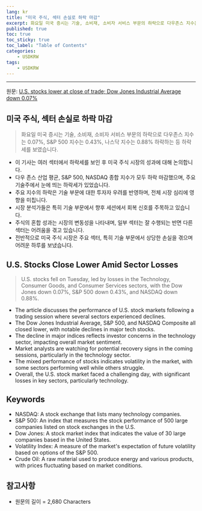 ```yaml
---
lang: kr
title: "미국 주식, 섹터 손실로 하락 마감"
excerpt: 화요일 미국 증시는 기술, 소비재, 소비자 서비스 부문의 하락으로 다우존스 지수는 0.07%, S&P 500 지수는 0.43%, 나스닥 지수는 0.88% 하락하는 등 하락세를 보였습니다.
published: true
toc: true
toc_sticky: true
toc_label: "Table of Contents"
categories:
    - USDKRW
tags:
    - USDKRW
---
```


---

  원문: [U.S. stocks lower at close of trade; Dow Jones Industrial Average down 0.07%](https://www.investing.com/news/stock-market-news/us-stocks-lower-at-close-of-trade-dow-jones-industrial-average-down-007-3793024)

## 미국 주식, 섹터 손실로 하락 마감

> 화요일 미국 증시는 기술, 소비재, 소비자 서비스 부문의 하락으로 다우존스 지수는 0.07%, S&P 500 지수는 0.43%, 나스닥 지수는 0.88% 하락하는 등 하락세를 보였습니다.


- 이 기사는 여러 섹터에서 하락세를 보인 후 미국 주식 시장의 성과에 대해 논의합니다.
- 다우 존스 산업 평균, S&P 500, NASDAQ 종합 지수가 모두 하락 마감했으며, 주요 기술주에서 눈에 띄는 하락세가 있었습니다.
- 주요 지수의 하락은 기술 부문에 대한 투자자 우려를 반영하며, 전체 시장 심리에 영향을 미칩니다.
- 시장 분석가들은 특히 기술 부문에서 향후 세션에서 회복 신호를 주목하고 있습니다.
- 주식의 혼합 성과는 시장의 변동성을 나타내며, 일부 섹터는 잘 수행되는 반면 다른 섹터는 어려움을 겪고 있습니다.
- 전반적으로 미국 주식 시장은 주요 섹터, 특히 기술 부문에서 상당한 손실을 겪으며 어려운 하루를 보냈습니다.

## U.S. Stocks Close Lower Amid Sector Losses

> U.S. stocks fell on Tuesday, led by losses in the Technology, Consumer Goods, and Consumer Services sectors, with the Dow Jones down 0.07%, S&P 500 down 0.43%, and NASDAQ down 0.88%.


- The article discusses the performance of U.S. stock markets following a trading session where several sectors experienced declines.
- The Dow Jones Industrial Average, S&P 500, and NASDAQ Composite all closed lower, with notable declines in major tech stocks.
- The decline in major indices reflects investor concerns in the technology sector, impacting overall market sentiment.
- Market analysts are watching for potential recovery signs in the coming sessions, particularly in the technology sector.
- The mixed performance of stocks indicates volatility in the market, with some sectors performing well while others struggle.
- Overall, the U.S. stock market faced a challenging day, with significant losses in key sectors, particularly technology.

## Keywords

- NASDAQ: A stock exchange that lists many technology companies.
- S&P 500: An index that measures the stock performance of 500 large companies listed on stock exchanges in the U.S.
- Dow Jones: A stock market index that indicates the value of 30 large companies based in the United States.
- Volatility Index: A measure of the market's expectation of future volatility based on options of the S&P 500.
- Crude Oil: A raw material used to produce energy and various products, with prices fluctuating based on market conditions.

## 참고사항

- 원문의 길이 = 2,680 Characters


